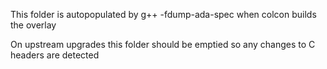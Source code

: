 This folder is autopopulated by g++ -fdump-ada-spec
when colcon builds the overlay

On upstream upgrades this folder should be emptied
so any changes to C headers are detected
